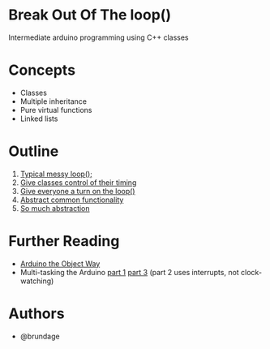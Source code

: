 # Break Out Of The loop()

Intermediate arduino programming using C++ classes

# Concepts

* Classes
* Multiple inheritance
* Pure virtual functions
* Linked lists

# Outline

 1. [Typical messy loop();](https://github.com/bvmake/break_out_of_the_loop/tree/75bd1554007028ba336464c3520aa0fce1f0a2a5)
 1. [Give classes control of their timing](https://github.com/bvmake/break_out_of_the_loop/tree/895203b92e7e4295358bf1edbaa72eae90be34a4)
 1. [Give everyone a turn on the loop()](https://github.com/bvmake/break_out_of_the_loop/tree/bcb61d78a74087734d28180622070ac5ffba9450)
 1. [Abstract common functionality](https://github.com/bvmake/break_out_of_the_loop/tree/971e9d9dae1fd33f51179b78253c81e5755ceb42)
 1. [So much abstraction](https://github.com/bvmake/break_out_of_the_loop)

# Further Reading

* [Arduino the Object Way](http://paulmurraycbr.github.io/ArduinoTheOOWay.html)
* Multi-tasking the Arduino [part 1](https://learn.adafruit.com/multi-tasking-the-arduino-part-1?view=all) [part 3](https://learn.adafruit.com/multi-tasking-the-arduino-part-3?view=all) (part 2 uses interrupts, not clock-watching)

# Authors

* @brundage
